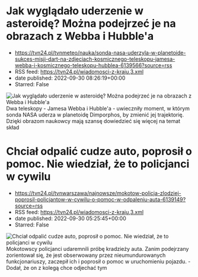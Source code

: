 # Jak wyglądało uderzenie w asteroidę? Można podejrzeć je na obrazach z Webba i Hubble'a
 - https://tvn24.pl/tvnmeteo/nauka/sonda-nasa-uderzyla-w-planetoide-sukces-misji-dart-na-zdjeciach-kosmicznego-teleskopu-jamesa-webba-i-kosmicznego-teleskopu-hubblea-6139566?source=rss
 - RSS feed: https://tvn24.pl/wiadomosci-z-kraju,3.xml
 - date published: 2022-09-30 08:26:19+00:00
 - Starred: False

<img alt="Jak wyglądało uderzenie w asteroidę? Można podejrzeć je na obrazach z Webba i Hubble'a " src="https://tvn24.pl/tvnmeteo/najnowsze/cdn-zdjecie-bq2jox-uderzenie-w-planetoide-dimorphos-sfotografowane-przez-kosmiczny-teleskop-jamesa-webba-6139604/alternates/LANDSCAPE_1280" />
    Dwa teleskopy - Jamesa Webba i Hubble'a - uwieczniły moment, w którym sonda NASA uderza w planetoidę Dimporphos, by zmienić jej trajektorię. Dzięki obrazom naukowcy mają szansę dowiedzieć się więcej na temat skład

# Chciał odpalić cudze auto, poprosił o pomoc. Nie wiedział, że to policjanci w cywilu
 - https://tvn24.pl/tvnwarszawa/najnowsze/mokotow-policja-zlodziej-poprosil-policjantow-w-cywilu-o-pomoc-w-odpaleniu-auta-6139149?source=rss
 - RSS feed: https://tvn24.pl/wiadomosci-z-kraju,3.xml
 - date published: 2022-09-30 05:25:45+00:00
 - Starred: False

<img alt="Chciał odpalić cudze auto, poprosił o pomoc. Nie wiedział, że to policjanci w cywilu" src="https://tvn24.pl/tvnwarszawa/najnowsze/cdn-zdjecie-wjr08z-mezczyzna-uslyszal-zarzut-usilowania-kradziezy-auta-6139198/alternates/LANDSCAPE_1280" />
    Mokotowscy policjanci udaremnili próbę kradzieży auta. Zanim podejrzany zorientował się, że jest obserwowany przez nieumundurowanych funkcjonariuszy, zaczepił ich i poprosił o pomoc w uruchomieniu pojazdu. - Dodał, że on z kolegą chce odjechać tym
